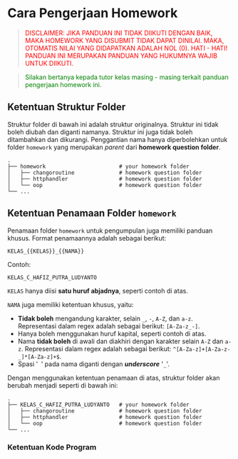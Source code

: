 # Cara Pengerjaan Homework

> <span style="color:red">DISCLAIMER: JIKA PANDUAN INI TIDAK DIIKUTI DENGAN BAIK, MAKA HOMEWORK YANG DISUBMIT TIDAK DAPAT DINILAI. MAKA, OTOMATIS NILAI YANG DIDAPATKAN ADALAH NOL (0). HATI - HATI! PANDUAN INI MERUPAKAN PANDUAN YANG HUKUMNYA WAJIB UNTUK DIIKUTI.</span>

> <span style="color:green">Silakan bertanya kepada tutor kelas masing - masing terkait panduan pengerjaan homework ini.</span>

## Ketentuan Struktur Folder

Struktur folder di bawah ini adalah struktur originalnya.
Struktur ini tidak boleh diubah dan diganti namanya.
Struktur ini juga tidak boleh ditambahkan dan dikurangi.
Penggantian nama hanya diperbolehkan untuk folder `homework` yang merupakan *parent* dari **homework question folder**.

```
.
├── homework                       # your homework folder
│   ├── changoroutine              # homework question folder
│   ├── httphandler                # homework question folder
│   └── oop                        # homework question folder
└── ...
```

## Ketentuan Penamaan Folder `homework`

Penamaan folder `homework` untuk pengumpulan juga memiliki panduan khusus. Format penamaannya adalah sebagai berikut:

`KELAS_{{KELAS}}_{{NAMA}}`

Contoh:

`KELAS_C_HAFIZ_PUTRA_LUDYANTO`

`KELAS` hanya diisi **satu huruf abjadnya**, seperti contoh di atas.

`NAMA` juga memiliki ketentuan khusus, yaitu:
- **Tidak boleh** mengandung karakter, selain `_`, `-`, `A-Z`, dan `a-z`. Representasi dalam regex adalah sebagai berikut: `[A-Za-z_-]`.
- Hanya boleh menggunakan huruf kapital, seperti contoh di atas.
- Nama **tidak boleh** di awali dan diakhiri dengan karakter selain `A-Z` dan `a-z`. Representasi dalam regex adalah sebagai berikut: `^[A-Za-z]+[A-Za-z-_]*[A-Za-z]+$`.
- Spasi '` `' pada nama diganti dengan ***underscore*** '`_`'.

Dengan menggunakan ketentuan penamaan di atas, struktur folder akan berubah menjadi seperti di bawah ini:

```
.
├── KELAS_C_HAFIZ_PUTRA_LUDYANTO   # your homework folder
│   ├── changoroutine              # homework question folder
│   ├── httphandler                # homework question folder
│   └── oop                        # homework question folder
└── ...
```

### Ketentuan Kode Program
